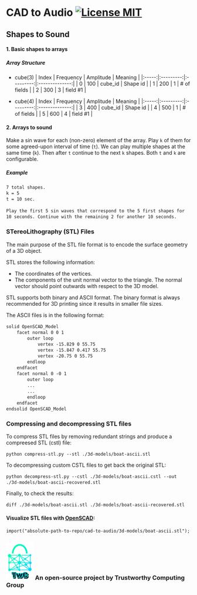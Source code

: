 # CAD to Audio [![License MIT][badge-license]](LICENSE)

## Shapes to Sound


#### 1. Basic shapes to arrays

##### Array Structure

* cube(3)
    | Index | Frequency	| Amplitude | Meaning        |
    |:-----:|:---------:|:---------:|:--------------:|
    |  0  	| 100  	    | cube_id   | Shape id       |
    |  1    | 200  	    | 1      	| # of fields    |
    |  2    | 300  	    | 3      	| field #1       |

* cube(4)
    | Index | Frequency	| Amplitude | Meaning        |
    |:-----:|:---------:|:---------:|:--------------:|
    |  3  	| 400  	    | cube_id   | Shape id       |
    |  4    | 500  	    | 1      	| # of fields    |
    |  5    | 600  	    | 4      	| field #1       |


#### 2. Arrays to sound

Make a sin wave for each (non-zero) element of the array. Play `k` of them for some agreed-upon interval of time (`t`). We can play multiple shapes at the same time (`k`). Then after `t` continue to the next `k` shapes. Both `t` and `k` are configurable.

##### Example
```
7 total shapes.
k = 5
t = 10 sec.

Play the first 5 sin waves that correspond to the 5 first shapes for 10 seconds. Continue with the remaining 2 for another 10 seconds. 
```




### STereoLithography (STL) Files 

The main purpose of the STL file format is to encode the surface geometry of a 3D object.

STL stores the following information:
* The coordinates of the vertices.
* The components of the unit normal vector to the triangle. The normal vector should point outwards with respect to the 3D model.


STL supports both binary and ASCII format. The binary format is always recommended for 3D printing since it results in smaller file sizes.

The ASCII files is in the following format:
```
solid OpenSCAD_Model
    facet normal 0 0 1
        outer loop
            vertex -15.829 0 55.75
            vertex -15.847 0.417 55.75
            vertex -20.75 0 55.75
        endloop
    endfacet
    facet normal 0 -0 1
        outer loop
        ...
        ...
        endloop
    endfacet
endsolid OpenSCAD_Model
```


### Compressing and decompressing STL files

To compress STL files by removing redundant strings and produce a compreesed STL (cstl) file:

```
python compress-stl.py --stl ./3d-models/boat-ascii.stl
```

To decompressing custom CSTL files to get back the original STL:
```
python decompress-stl.py --cstl ./3d-models/boat-ascii.cstl --out ./3d-models/boat-ascii-recovered.stl
```

Finally, to check the results:
```
diff ./3d-models/boat-ascii.stl ./3d-models/boat-ascii-recovered.stl
```


#### Visualize STL files with [OpenSCAD](https://www.openscad.org/):

```
import("absolute-path-to-repo/cad-to-audio/3d-models/boat-ascii.stl");
```


### ![alt text][twc-logo] An open-source project by Trustworthy Computing Group

[twc-logo]: ./logos/twc.png

[badge-license]: https://img.shields.io/badge/license-MIT-green.svg?style=flat-square

